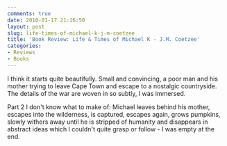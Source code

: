 ```yaml
---
comments: true
date: 2010-01-17 21:16:50
layout: post
slug: life-times-of-michael-k-j-m-coetzee
title: 'Book Review: Life & Times of Michael K - J.M. Coetzee'
categories:
- Reviews
- Books
---
```


I think it starts quite beautifully. Small and convincing, a poor man and his mother trying to leave Cape Town and escape to a nostalgic countryside. The details of the war are woven in so subtly, I was immersed.

Part 2 I don't know what to make of: Michael leaves behind his mother, escapes into the wilderness, is captured, escapes again, grows pumpkins, slowly withers away until he is stripped of humanity and disappears in abstract ideas which I couldn't quite grasp or follow - I was empty at the end.
